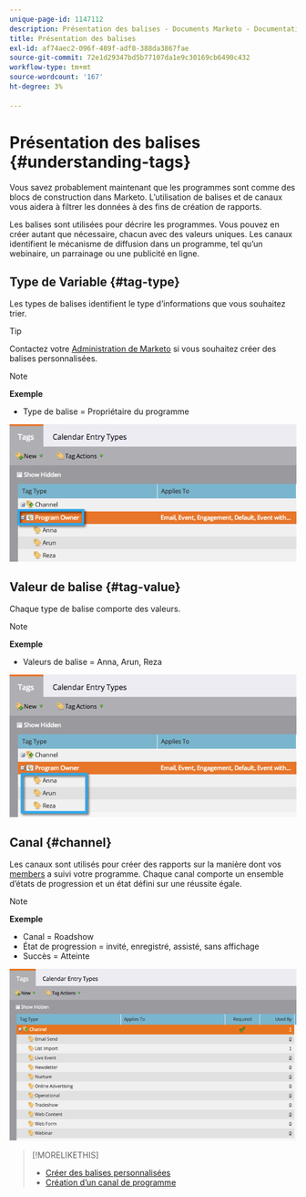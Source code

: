 ```yaml
---
unique-page-id: 1147112
description: Présentation des balises - Documents Marketo - Documentation du produit
title: Présentation des balises
exl-id: af74aec2-096f-489f-adf8-388da3867fae
source-git-commit: 72e1d29347bd5b77107da1e9c30169cb6490c432
workflow-type: tm+mt
source-wordcount: '167'
ht-degree: 3%

---
```


# Présentation des balises {#understanding-tags}

Vous savez probablement maintenant que les programmes sont comme des blocs de construction dans Marketo. L’utilisation de balises et de canaux vous aidera à filtrer les données à des fins de création de rapports.

Les balises sont utilisées pour décrire les programmes. Vous pouvez en créer autant que nécessaire, chacun avec des valeurs uniques. Les canaux identifient le mécanisme de diffusion dans un programme, tel qu’un webinaire, un parrainage ou une publicité en ligne.

## Type de Variable {#tag-type}

Les types de balises identifient le type d’informations que vous souhaitez trier.

>[!TIP]
>
>Contactez votre [Administration de Marketo](/help/marketo/product-docs/administration/tags/create-custom-tags.md) si vous souhaitez créer des balises personnalisées.

>[!NOTE]
>
>**Exemple**
>
>* Type de balise = Propriétaire du programme


![](assets/image2014-9-17-15-3a12-3a46.png)

## Valeur de balise {#tag-value}

Chaque type de balise comporte des valeurs.

>[!NOTE]
>
>**Exemple**
>
>* Valeurs de balise = Anna, Arun, Reza


![](assets/image2014-9-17-15-3a16-3a8.png)

## Canal {#channel}

Les canaux sont utilisés pour créer des rapports sur la manière dont vos [members](/help/marketo/product-docs/core-marketo-concepts/programs/creating-programs/understanding-program-membership.md) a suivi votre programme. Chaque canal comporte un ensemble d’états de progression et un état défini sur une réussite égale.

>[!NOTE]
>
>**Exemple**
>
>* Canal = Roadshow
>* État de progression = invité, enregistré, assisté, sans affichage
>* Succès = Atteinte


![](assets/image2015-2-5-16-3a57-3a59.png)

>[!MORELIKETHIS]
>
>* [Créer des balises personnalisées](/help/marketo/product-docs/administration/tags/create-custom-tags.md)
>* [Création d’un canal de programme](/help/marketo/product-docs/administration/tags/create-a-program-channel.md)

